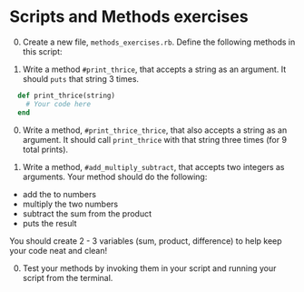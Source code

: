 # Scripts and Methods exercises

0. Create a new file, `methods_exercises.rb`. Define the following methods in this script:

0. Write a method `#print_thrice`, that accepts a string as an argument. It should `puts` that string 3 times.

  ```ruby
    def print_thrice(string)
      # Your code here
    end
  ```

0. Write a method, `#print_thrice_thrice`, that also accepts a string as an argument. It should call `print_thrice` with that string three times (for 9 total prints).

0. Write a method, `#add_multiply_subtract`, that accepts two integers as arguments. Your method should do the following:
  * add the to numbers
  * multiply the two numbers
  * subtract the sum from the product
  * puts the result

You should create 2 - 3 variables (sum, product, difference) to help keep your code neat and clean!


0. Test your methods by invoking them in your script and running your script from the terminal.
